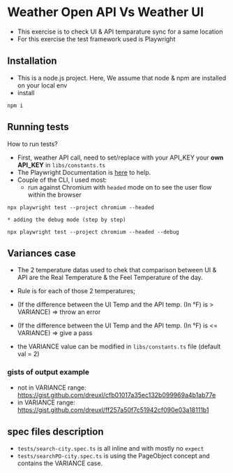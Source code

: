 # Weather Open API Vs Weather UI
* This exercise is to check UI &amp; API temparature sync for a same location
* For this exercise the test framework used is Playwright 

## Installation 
* This is a node.js project. Here, We assume that node & npm are installed on your local env
* install

`npm i `

## Running tests
How to run tests?

* First, weather API call, need to set/replace with your API_KEY your **own API_KEY** in `libs/constants.ts`
* The Playwright Documentation is [here](https://playwright.dev/docs/running-tests) to help.
* Couple of the CLI, I used most:
    * run against Chromium with `headed` mode on to see the user flow within the browser
```
npx playwright test --project chromium --headed
```
    * adding the debug mode (step by step)

```
npx playwright test --project chromium --headed --debug
```

## Variances case
* The 2 temperature datas used to chek that comparison between UI & API are the Real Temperature & the Feel Temperature of the day.
* Rule is for each of those 2 temperatures;
 * (If the difference between the UI Temp and the API temp. (In °F) is > VARIANCE) => throw an error
 * (If the difference between the UI Temp and the API temp. (In °F) is <= VARIANCE) =>  give a pass

* the VARIANCE value can be modified in `libs/constants.ts` file (default val = 2)

### gists of output example

* not in VARIANCE range: https://gist.github.com/dreuxl/cfb01017a35ec132b099969a4b1ab77e
* in VARIANCE range: https://gist.github.com/dreuxl/ff257a50f7c51942cf090e03a18111b1

## spec files description

* `tests/search-city.spec.ts` is all inline and with mostly no `expect`
* `tests/searchPO-city.spec.ts` is using the PageObject concept and contains the VARIANCE case.









